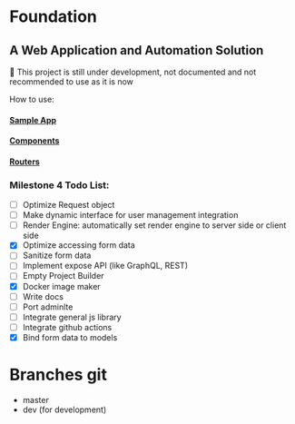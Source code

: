 # Foundation 
## A Web Application and Automation Solution

:red_circle: This project is still under development, not documented and not recommended to use as it is now


How to use:

#### [Sample App](https://github.com/iesreza/foundation-example)
#### [Components](https://github.com/iesreza/foundation/blob/master/docs/components.md)
#### [Routers](https://github.com/iesreza/foundation/blob/master/docs/router.md)


### Milestone 4 Todo List:

- [ ] Optimize Request object
- [ ] Make dynamic interface for user management integration
- [ ] Render Engine: automatically set render engine to server side or client side
- [x] Optimize accessing form data
- [ ] Sanitize form data
- [ ] Implement expose API (like GraphQL, REST)
- [ ] Empty Project Builder
- [x] Docker image maker
- [ ] Write docs
- [ ] Port adminlte
- [ ] Integrate general js library
- [ ] Integrate github actions
- [x] Bind form data to models

# Branches git
- master
- dev (for development)
